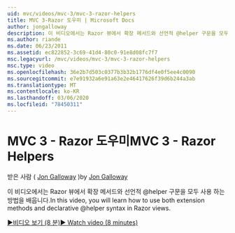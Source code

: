 ```yaml
---
uid: mvc/videos/mvc-3/mvc-3-razor-helpers
title: MVC 3-Razor 도우미 | Microsoft Docs
author: jongalloway
description: 이 비디오에서는 Razor 뷰에서 확장 메서드와 선언적 @helper 구문을 모두 사용 하는 방법을 배웁니다.
ms.author: riande
ms.date: 06/23/2011
ms.assetid: ec822852-3c69-41d4-80c0-91e8d08fc7f7
msc.legacyurl: /mvc/videos/mvc-3/mvc-3-razor-helpers
msc.type: video
ms.openlocfilehash: 36e2b7d503c0377b3b32b1776df4e0f5ee4c0090
ms.sourcegitcommit: e7e91932a6e91a63e2e46417626f39d6b244a3ab
ms.translationtype: MT
ms.contentlocale: ko-KR
ms.lasthandoff: 03/06/2020
ms.locfileid: "78450311"
---
```

# <a name="mvc-3---razor-helpers"></a><span data-ttu-id="743a5-103">MVC 3 - Razor 도우미</span><span class="sxs-lookup"><span data-stu-id="743a5-103">MVC 3 - Razor Helpers</span></span>

<span data-ttu-id="743a5-104">받은 사람 ( [Jon Galloway](https://github.com/jongalloway) )</span><span class="sxs-lookup"><span data-stu-id="743a5-104">by [Jon Galloway](https://github.com/jongalloway)</span></span>

<span data-ttu-id="743a5-105">이 비디오에서는 Razor 뷰에서 확장 메서드와 선언적 @helper 구문을 모두 사용 하는 방법을 배웁니다.</span><span class="sxs-lookup"><span data-stu-id="743a5-105">In this video, you will learn how to use both extension methods and declarative @helper syntax in Razor views.</span></span>

[<span data-ttu-id="743a5-106">&#9654;비디오 보기 (8 분)</span><span class="sxs-lookup"><span data-stu-id="743a5-106">&#9654; Watch video (8 minutes)</span></span>](https://channel9.msdn.com/Blogs/ASP-NET-Site-Videos/mvc-3-razor-helpers)
